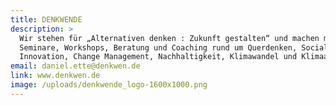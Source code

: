 ```yaml
---
title: DENKWENDE
description: >
  Wir stehen für „Alternativen denken : Zukunft gestalten“ und machen mit Euch
  Seminare, Workshops, Beratung und Coaching rund um Querdenken, Social
  Innovation, Change Management, Nachhaltigkeit, Klimawandel und Klimaanpassung.
email: daniel.ette@denkwen.de
link: www.denkwen.de
image: /uploads/denkwende_logo-1600x1000.png
---
```


